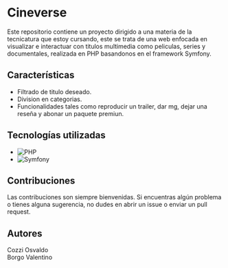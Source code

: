 # Cineverse

Este repositorio contiene un proyecto dirigido a una materia de la tecnicatura que estoy cursando, este se trata de una web enfocada en visualizar e interactuar con titulos multimedia como peliculas, series y documentales, realizada en PHP basandonos en el framework Symfony.

## Características

- Filtrado de titulo deseado.
- Division en categorias.
- Funcionalidades tales como reproducir un trailer, dar mg, dejar una reseña y abonar un paquete premiun.

## Tecnologías utilizadas

- ![PHP](https://img.shields.io/badge/-PHP-333333?style=flat&logo=PHP)</br>
- ![Symfony](https://img.shields.io/badge/-Symfony-333333?style=flat&logo=Symfony)</br>

## Contribuciones

Las contribuciones son siempre bienvenidas. Si encuentras algún problema o tienes alguna sugerencia, no dudes en abrir un issue o enviar un pull request.

## Autores

Cozzi Osvaldo</br>
Borgo Valentino</br>
